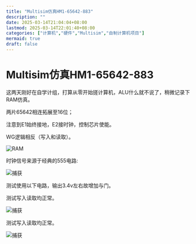```yaml
---
title: "Multisim仿真HM1-65642-883"
description: ""
date: 2025-03-14T21:04:04+08:00
lastmod: 2025-03-14T22:01:40+08:00
categories: ["计算机","硬件","Multisim","自制计算机项目"]
mermaid: true
draft: false
---
```


# Multisim仿真HM1-65642-883

这两天刚好在自学计组，打算从零开始搓计算机，ALU什么就不说了，稍微记录下RAM仿真。

两片65642相连拓展至16位；

注意到E1始终接地，E2接时钟，控制芯片使能。

WG逻辑相反（写入和读取）。



![RAM](https://blog-cdn.yht.life/blog/2025/03/1420250314204255.png)

时钟信号来源于经典的555电路:

![捕获](https://blog-cdn.yht.life/blog/2025/03/1420250314204815.PNG)

测试使用以下电路，输出3.4v左右故增加与门。

测试写入读取均正常。

![捕获](https://blog-cdn.yht.life/blog/2025/03/1420250314204957.PNG)

测试写入读取均正常。

![捕获](https://blog-cdn.yht.life/blog/2025/03/1420250314205351.PNG)